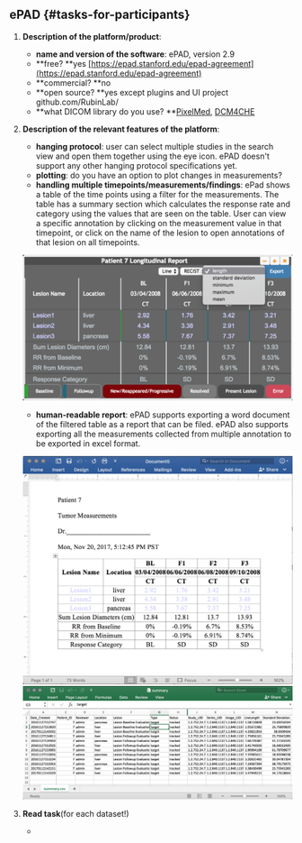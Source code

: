 ## ePAD {#tasks-for-participants}

1. **Description of the platform/product**:

   * **name and version of the software**: ePAD, version 2.9
   * **free? **yes [https://epad.stanford.edu/epad-agreement](https://epad.stanford.edu/epad-agreement)
   * **commercial? **no
   * **open source? **yes except plugins and UI project github.com/RubinLab/
   * **what DICOM library do you use? **[PixelMed](http://www.pixelmed.com/), [DCM4CHE](http://www.dcm4che.org/)

2. **Description of the relevant features of the platform**:

   * **hanging protocol**: user can select multiple studies in the search view and open them together using the eye icon. ePAD doesn't support any other hanging protocol specifications yet.
   * **plotting**: do you have an option to plot changes in measurements?
   * **handling multiple timepoints/measurements/findings**: ePad shows a table of the time points using a filter for the measurements. The table has a summary section which calculates the response rate and category using the values that are seen on the table. User can view a specific annotation by clicking on the measurement value in that timepoint, or click on the name of the lesion to open annotations of that lesion on all timepoints.

   ![](/results/longitudinal-annotation/epad/longitudinal_sample.png)

   * **human-readable report**: ePAD supports exporting a word document of the filtered table as a report that can be filed. ePAD also supports exporting all the measurements collected from multiple annotation to be exported in excel format.

   ![](/results/longitudinal-annotation/epad/word_sample.png)![](/results/longitudinal-annotation/epad/excel_sample.png)

3. **Read task**\(for each dataset!\)

   * 




